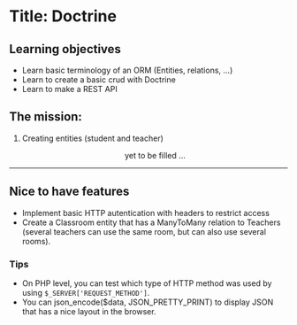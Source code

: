 # Title: Doctrine

## Learning objectives
- Learn basic terminology of an ORM (Entities, relations, ...)
- Learn to create a basic crud with Doctrine
- Learn to make a REST API


## The mission:

1. Creating entities (student and teacher)



   <p align="center"> yet to be filled ... </p>

---

## Nice to have features
- Implement basic HTTP autentication with headers to restrict access
- Create a Classroom entity that has a ManyToMany relation to Teachers (several teachers can use the same room, but can also use several rooms).

### Tips
- On PHP level, you can test which type of HTTP method was used by using `$_SERVER['REQUEST_METHOD']`.
- You can json_encode($data, JSON_PRETTY_PRINT) to display JSON that has a nice layout in the browser.